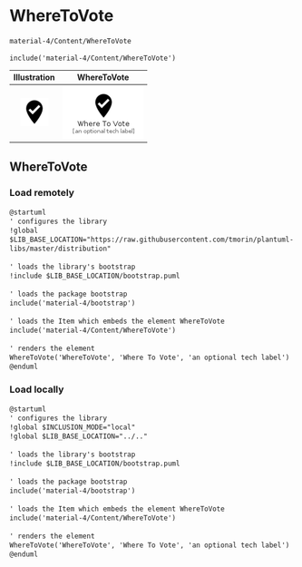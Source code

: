 # WhereToVote


```text
material-4/Content/WhereToVote
```

```text
include('material-4/Content/WhereToVote')
```



| Illustration | WhereToVote |
| :---: | :---: |
| ![illustration for Illustration](../../material-4/Content/WhereToVote.png) | ![illustration for WhereToVote](../../material-4/Content/WhereToVote.Local.png) |




## WhereToVote

### Load remotely
```plantuml
@startuml
' configures the library
!global $LIB_BASE_LOCATION="https://raw.githubusercontent.com/tmorin/plantuml-libs/master/distribution"

' loads the library's bootstrap
!include $LIB_BASE_LOCATION/bootstrap.puml

' loads the package bootstrap
include('material-4/bootstrap')

' loads the Item which embeds the element WhereToVote
include('material-4/Content/WhereToVote')

' renders the element
WhereToVote('WhereToVote', 'Where To Vote', 'an optional tech label')
@enduml
```

### Load locally
```plantuml
@startuml
' configures the library
!global $INCLUSION_MODE="local"
!global $LIB_BASE_LOCATION="../.."

' loads the library's bootstrap
!include $LIB_BASE_LOCATION/bootstrap.puml

' loads the package bootstrap
include('material-4/bootstrap')

' loads the Item which embeds the element WhereToVote
include('material-4/Content/WhereToVote')

' renders the element
WhereToVote('WhereToVote', 'Where To Vote', 'an optional tech label')
@enduml
```

